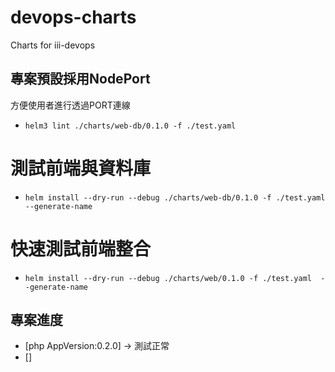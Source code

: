 # devops-charts
Charts for iii-devops


## 專案預設採用NodePort
方便使用者進行透過PORT連線

* `helm3 lint ./charts/web-db/0.1.0 -f ./test.yaml`
# 測試前端與資料庫
* `helm install --dry-run --debug ./charts/web-db/0.1.0 -f ./test.yaml  --generate-name`
# 快速測試前端整合
* `helm install --dry-run --debug ./charts/web/0.1.0 -f ./test.yaml  --generate-name`

## 專案進度
* [php AppVersion:0.2.0] -> 測試正常
* []
